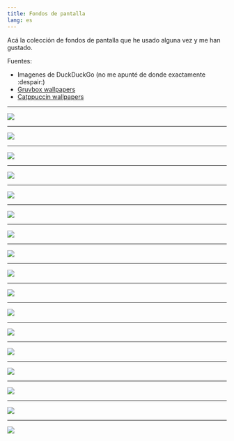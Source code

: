 ```yaml
---
title: Fondos de pantalla
lang: es
---
```


Acá la colección de fondos de pantalla que he usado alguna vez y me han gustado.

Fuentes:
- Imagenes de DuckDuckGo (no me apunté de donde exactamente :despair:)
- [Gruvbox wallpapers](https://gruvbox-wallpapers.pages.dev/)
- [Catppuccin wallpapers](https://github.com/zhichaoh/catppuccin-wallpapers)

---

![](hobbiton.jpg)

---


![](cottage.jpg)

---


![](fallen.jpg)

---


![](lights.jpg)

---


![](moss.jpg)

---


![](mountain.jpg)

---


![](mushrooms.jpg)

---


![](night.png)

---


![](railway.jpg)

---


![](stairs.jpg)

---


![](sunflowers.png)

---


![](train.jpg)

---


![](tree.png)

---


![](stardew_day.jpg)

---


![](stardew_night.png)

---


![](teto.png)

---


![](haiku.png)
